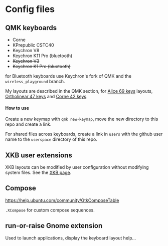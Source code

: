 # Config files

## QMK keyboards
- Corne
- KPrepublic CSTC40
- Keychron V8
- Keychron K11 Pro (bluetooth)
- ~~Keychron V3~~
- ~~Keychron K1 Pro  (bluetooth)~~

for Bluetooth keyboards use Keychron's fork of QMK and the `wireless_playground` branch.

My layouts are described in the QMK section, for [Alice 69 keys](qmk_keyboards/README.md) layouts,
[Ortholinear 47 keys](qmk_keyboards/ORTHO47.md)  and [Corne 42 keys](qmk_keyboards/CORNE42.md).

#### How to use
Create a new keymap with `qmk new-keymap`, move the new directory to this repo and create a link.

For shared files across keyboards, create a link in `users` with the github user name to the `userspace` directory of this repo.

## XKB user extensions

XKB layouts can be modified by user configuration without modifying system files. See the [XKB page](xkb/README.md).

## Compose
https://help.ubuntu.com/community/GtkComposeTable

`.XCompose` for custom compose sequences.

## run-or-raise Gnome extension

Used to launch applications, display the keyboard layout help...

